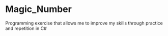 # Magic_Number
Programming exercise that allows me to improve my skills through practice and repetition in C#
